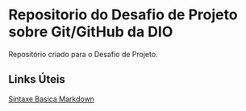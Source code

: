 # Repositorio do Desafio de Projeto sobre Git/GitHub da DIO
Repositório criado para o Desafio de Projeto.

## Links Úteis 
[Sintaxe Basica Markdown](https://www.markdownguide.org/basic-syntax)
